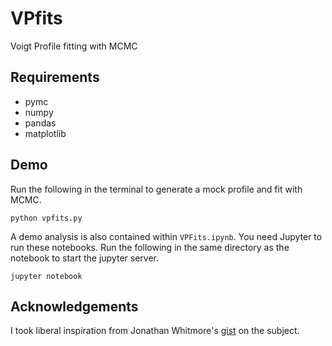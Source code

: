 # VPfits
Voigt Profile fitting with MCMC

## Requirements

- pymc
- numpy
- pandas
- matplotlib

## Demo
Run the following in the terminal to generate a mock profile and fit with MCMC.

`python vpfits.py`

A demo analysis is also contained within `VPFits.ipynb`. You need Jupyter to run these notebooks. Run the following in the same directory as the notebook to start the jupyter server.

`jupyter notebook`

## Acknowledgements

I took liberal inspiration from Jonathan Whitmore's [gist](https://gist.github.com/jbwhit/5381784) on the subject.
